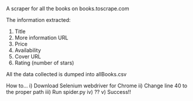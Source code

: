 A scraper for all the books on books.toscrape.com

The information extracted:
1. Title
2. More information URL
3. Price
4. Availability
5. Cover URL
6. Rating (number of stars)


All the data collected is dumped into allBooks.csv


How to...
i) Download Selenium webdriver for Chrome
ii) Change line 40 to the proper path
iii) Run spider.py
iv) ??
v) Success!! 
